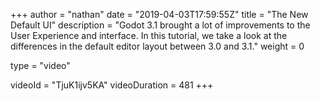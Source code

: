 +++
author = "nathan"
date = "2019-04-03T17:59:55Z"
title = "The New Default UI"
description = "Godot 3.1 brought a lot of improvements to the User Experience and interface. In this tutorial, we take a look at the differences in the default editor layout between 3.0 and 3.1."
weight = 0

type = "video"

videoId = "TjuK1ijv5KA"
videoDuration = 481
+++

